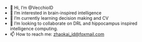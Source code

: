- 👋 Hi, I’m @VecchioID
- 👀 I’m interested in brain-inspired intelligence
- 🌱 I’m currently learning decision making and CV
- 💞️ I’m looking to collaborate on DRL and hippocampus inspired intelligence computing.
- 📫 How to reach me: zhaokai_id@foxmail.com

<!---
VecchioID/VecchioID is a ✨ special ✨ repository because its `README.md` (this file) appears on your GitHub profile.
You can click the Preview link to take a look at your changes.
--->
